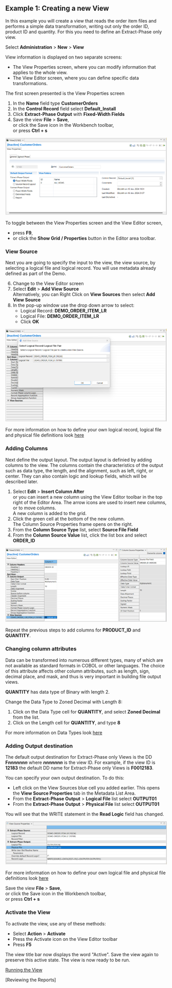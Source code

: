 ## Example 1: Creating a new View

In this example you will create a view that reads the order item files and performs a simple data transformation, writing out only the order ID, product ID and quantity. For this you need to define an Extract-Phase only view.

Select **Administration** > **New** > **View**

View information is displayed on two separate screens:

- The View Properties screen, where you can modify information that applies to the whole view.  
- The View Editor screen, where you can define specific data transformations.

The first screen presented is the View Properties screen

1. In the **Name** field type **CustomerOrders**
2. In the **Control Record** field select **Default_Install**
3. Click **Extract-Phase Output** with **Fixed-Width Fields** 
4. Save the view **File** > **Save**,  
   or click the Save icon in the Workbench toolbar,  
   or press **Ctrl + s**

![View Properties outline](../../images/NewViewExtract.png)

To toggle between the View Properties screen and the View Editor screen,  
- press **F9**,  
- or click the **Show Grid / Properties** button in the Editor area toolbar.

### View Source 

Next you are going to specify the input to the view, the view source, by selecting a logical file and logical record. You will use metadata already defined as part of the Demo.

6. Change to the View Editor screen
7. Select **Edit** > **Add View Source**  
   Alternatively, you can Right Click on **View Sources** then select **Add View Source**
8. In the pop-up window use the drop down arrow to select:
   - Logical Record: **DEMO_ORDER_ITEM_LR**
   - Logical File: **DEMO_ORDER_ITEM_LR**
   - Click **OK**

![View Properties outline](../../images/NewViewSource.png)

For more information on how to define your own logical record, logical file and physical file definitions look [here](../../AdvancedFeatures/MetaData/SpecifyLRLFPFs.md) 

### Adding Columns

Next define the output layout. The output layout is definied by adding columns to the view. The columns contain the characteristics of the output such as data type, the length, and the alignment, such as left, right, or center. They can also contain logic and lookup fields, which will be described later.

1. Select **Edit** > **Insert Column After**  
or you can insert a new column using the View Editor toolbar in the top right of the Editor Area. The arrow icons are used to insert new columns, or to move columns.  
A new column is added to the grid.
2.  Click the green cell at the bottom of the new column.  
The Column Source Properties frame opens on the right.  
3.  From the **Column Source Type** list, select **Source File Field**
4.  From the **Column Source Value** list, click the list box and select **ORDER_ID**

![New View column](../../images/NewViewColumn.png)

Repeat the previous steps to add columns for **PRODUCT_ID** and **QUANTITY**. 

### Changing column attributes

Data can be transformed into numerous different types, many of which are not available as standard formats in COBOL or other languages. The choice of this attribute affects other column attributes, such as length, sign, decimal place, and mask, and thus is very important in building file output views.

**QUANTITY** has data type of Binary with length 2. 

Change the Data Type to Zoned Decimal with Length 8:
1. Click on the Data Type cell for **QUANTITY**, and select **Zoned Decimal** from the list.
2. Click on the Length cell for **QUANTITY**, and type **8** 

For more information on Data Types look [here](../../AdvancedFeatures/MetaData/DataTypes.md)

### Adding Output destination

The default output destination for Extract-Phase only Views is the DD **F*****nnnnnnn*** where ***nnnnnnn*** is the view ID. For example, if the view ID is **12183** the default DD name for Extract-Phase only Views is **F0012183**.

You can specify your own output destination. To do this:

- Left click on the View Sources blue cell you added earlier. This opens the **View Source Properties** tab in the Metadata List Area.
- From the **Extract-Phase Output** > **Logical File** list select **OUTPUT01**
- From the **Extract-Phase Output** > **Physical File** list select **OUTPUT01**

You will see that the WRITE statement in the **Read Logic** field has changed.

![Output Properties](../../images/NewViewSourceProperties.png)

For more information on how to define your own logical file and physical file definitions look [here](../../AdvancedFeatures/MetaData/SpecifyLRLFPFs.md)

Save the view **File** > **Save**,  
   or click the Save icon in the Workbench toolbar,  
   or press **Ctrl + s**

### Activate the View 

To activate the view, use any of these methods: 
- Select  **Action** > **Activate** 
- Press the Activate icon on the View Editor toolbar 
- Press **F5**

The view title bar now displays the word "Active". Save the view again to preserve this active state. The view is now ready to be run.

[Running the View](../RunView/RunView.md)

[Reviewing the Reports]
